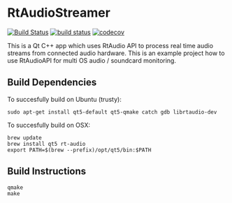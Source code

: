 # RtAudioStreamer

[![Build Status](https://travis-ci.org/mxklb/rtaudiostreamer.svg?branch=master)](https://travis-ci.org/mxklb/rtaudiostreamer)
[![build status](https://gitlab.com/mxklb/rtaudiostreamer/badges/master/build.svg)](https://gitlab.com/mxklb/rtaudiostreamer/commits/master)
[![codecov](https://codecov.io/gh/mxklb/rtaudiostreamer/branch/master/graph/badge.svg)](https://codecov.io/gh/mxklb/rtaudiostreamer)

This is a Qt C++ app which uses RtAudio API to process real time audio streams from connected audio hardware. This is an example project how to use RtAudioAPI for multi OS audio / soundcard monitoring.

## Build Dependencies
To succesfully build on Ubuntu (trusty): 

    sudo apt-get install qt5-default qt5-qmake catch gdb librtaudio-dev
    
To succesfully build on OSX:
    
    brew update
    brew install qt5 rt-audio
    export PATH=$(brew --prefix)/opt/qt5/bin:$PATH

## Build Instructions

    qmake
    make
